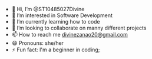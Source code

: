 - 👋 Hi, I’m @ST10485027Divine
- 👀 I’m interested in Software Development
- 🌱 I’m currently learning how to code
- 💞️ I’m looking to collaborate on manny different projects
- 📫 How to reach me divinezanao20@gmail.com
- 😄 Pronouns: she/her 
- ⚡ Fun fact: I'm a beginner in coding;

<!---
ST10485027Divine/ST10485027Divine is a ✨ special ✨ repository because its `README.md` (this file) appears on your GitHub profile.
You can click the Preview link to take a look at your changes.
--->
